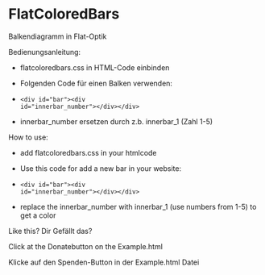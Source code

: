 # FlatColoredBars
Balkendiagramm in Flat-Optik

Bedienungsanleitung:

- flatcoloredbars.css in HTML-Code einbinden

- Folgenden Code für einen Balken verwenden:

- <code>&lt;div id="bar"&gt;&lt;div id="innerbar_number"&gt;&lt;/div&gt;&lt;/div&gt;</code>

- innerbar_number ersetzen durch z.b. innerbar_1 (Zahl 1-5)

How to use:

- add flatcoloredbars.css in your htmlcode

- Use this code for add a new bar in your website:

- <code>&lt;div id="bar"&gt;&lt;div id="innerbar_number"&gt;&lt;/div&gt;&lt;/div&gt;</code>

- replace the innerbar_number with innerbar_1 (use numbers from 1-5) to get a color

Like this? Dir Gefällt das? 

Click at the Donatebutton on the Example.html

Klicke auf den Spenden-Button in der Example.html Datei
